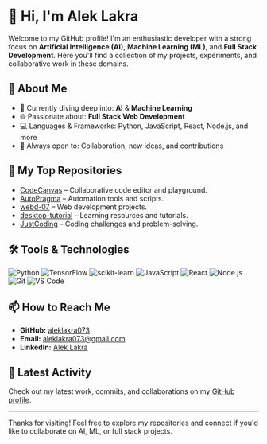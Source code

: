 # 👋 Hi, I'm Alek Lakra

Welcome to my GitHub profile! I'm an enthusiastic developer with a strong focus on **Artificial Intelligence (AI)**, **Machine Learning (ML)**, and **Full Stack Development**. Here you'll find a collection of my projects, experiments, and collaborative work in these domains.

## 🚀 About Me

- 🤖 Currently diving deep into: **AI** & **Machine Learning**
- 🌐 Passionate about: **Full Stack Web Development**
- 💻 Languages & Frameworks: Python, JavaScript, React, Node.js, and more
- 🤝 Always open to: Collaboration, new ideas, and contributions

## 📂 My Top Repositories

- [CodeCanvas](https://github.com/Harshagrawal526/CodeCanvas) – Collaborative code editor and playground.
- [AutoPragma](https://github.com/Harshagrawal526/AutoPragma) – Automation tools and scripts.
- [webd-07](https://github.com/aleklakra073/webd-07) – Web development projects.
- [desktop-tutorial](https://github.com/aleklakra073/desktop-tutorial) – Learning resources and tutorials.
- [JustCoding](https://github.com/aleklakra073/JustCoding) – Coding challenges and problem-solving.

## 🛠️ Tools & Technologies

![Python](https://img.shields.io/badge/-Python-black?style=flat-square&logo=python)
![TensorFlow](https://img.shields.io/badge/-TensorFlow-black?style=flat-square&logo=tensorflow)
![scikit-learn](https://img.shields.io/badge/-scikit--learn-black?style=flat-square&logo=scikitlearn)
![JavaScript](https://img.shields.io/badge/-JavaScript-black?style=flat-square&logo=javascript)
![React](https://img.shields.io/badge/-React-black?style=flat-square&logo=react)
![Node.js](https://img.shields.io/badge/-Node.js-black?style=flat-square&logo=node.js)
![Git](https://img.shields.io/badge/-Git-black?style=flat-square&logo=git)
![VS Code](https://img.shields.io/badge/-VS%20Code-black?style=flat-square&logo=visual-studio-code)

## 📫 How to Reach Me

- **GitHub:** [aleklakra073](https://github.com/aleklakra073)
- **Email:** aleklakra073@gmail.com
- **LinkedIn:** [Alek Lakra](https://www.linkedin.com/in/alek-lakra-b5647a267?utm_source=share&utm_campaign=share_via&utm_content=profile&utm_medium=ios_app)

## 📝 Latest Activity

Check out my latest work, commits, and collaborations on my [GitHub profile](https://github.com/aleklakra073).

---

Thanks for visiting! Feel free to explore my repositories and connect if you'd like to collaborate on AI, ML, or full stack projects.

